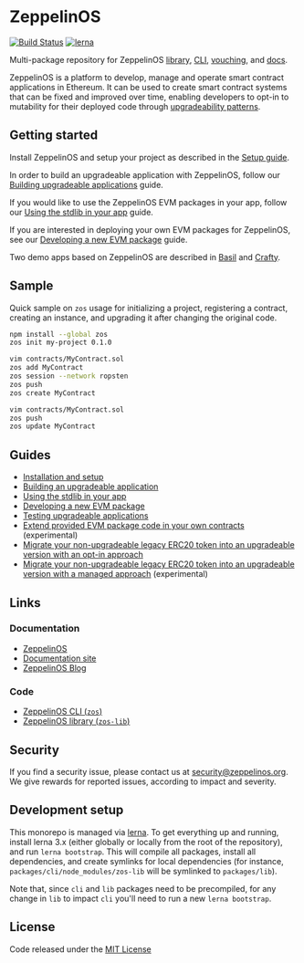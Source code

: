 # ZeppelinOS
[![Build Status](https://travis-ci.org/zeppelinos/zos.svg?branch=master)](https://travis-ci.org/zeppelinos/zos)
[![lerna](https://img.shields.io/badge/maintained%20with-lerna-cc00ff.svg)](https://lernajs.io/)

Multi-package repository for ZeppelinOS [library](https://github.com/zeppelinos/zos/tree/master/packages/lib#readme), [CLI](https://github.com/zeppelinos/zos/tree/master/packages/cli#readme), [vouching](https://github.com/zeppelinos/zos/tree/master/packages/vouching#readme), and [docs](https://github.com/zeppelinos/zos/tree/master/packages/docs#readme).

ZeppelinOS is a platform to develop, manage and operate smart contract applications in Ethereum. It can be used to create smart contract systems that can be fixed and improved over time, enabling developers to opt-in to mutability for their deployed code through [upgradeability patterns](https://blog.zeppelinos.org/proxy-patterns/).

## Getting started

Install ZeppelinOS and setup your project as described in the [Setup guide](https://docs.zeppelinos.org/docs/setup.html).

In order to build an upgradeable application with ZeppelinOS, follow our
[Building upgradeable applications](https://docs.zeppelinos.org/docs/building.html) guide.

If you would like to use the ZeppelinOS EVM packages in your app,
 follow our [Using the stdlib in your app](https://docs.zeppelinos.org/docs/using.html) guide.

If you are interested in deploying your own EVM packages for ZeppelinOS,
see our [Developing a new EVM package](https://docs.zeppelinos.org/docs/developing.html) guide.

Two demo apps based on ZeppelinOS are described in [Basil](https://docs.zeppelinos.org/docs/basil.html) and [Crafty](https://docs.zeppelinos.org/docs/crafty.html).

## Sample

Quick sample on `zos` usage for initializing a project, registering a contract, creating an instance, and upgrading it after changing the original code. 

```sh
npm install --global zos
zos init my-project 0.1.0

vim contracts/MyContract.sol
zos add MyContract
zos session --network ropsten
zos push
zos create MyContract

vim contracts/MyContract.sol
zos push
zos update MyContract
```

## Guides

- [Installation and setup](https://docs.zeppelinos.org/docs/setup.html)
- [Building an upgradeable application](https://docs.zeppelinos.org/docs/building.html)
- [Using the stdlib in your app](https://docs.zeppelinos.org/docs/using.html)
- [Developing a new EVM package](https://docs.zeppelinos.org/docs/developing.html)
- [Testing upgradeable applications](https://docs.zeppelinos.org/docs/testing.html)
- [Extend provided EVM package code in your own contracts](https://github.com/zeppelinos/labs/tree/master/extensibility-study#extensibility-study) (experimental)
- [Migrate your non-upgradeable legacy ERC20 token into an upgradeable version with an opt-in approach](https://docs.zeppelinos.org/docs/erc20_onboarding.html)
- [Migrate your non-upgradeable legacy ERC20 token into an upgradeable version with a managed approach](https://github.com/zeppelinos/labs/tree/master/migrating_legacy_token_managed#migrating-legacy-non-upgradeable-token-to-upgradeability-with-managed-strategy) (experimental)


## Links

### Documentation
- [ZeppelinOS](http://zeppelinos.org)
- [Documentation site](https://docs.zeppelinos.org)
- [ZeppelinOS Blog](https://blog.zeppelinos.org)

### Code
- [ZeppelinOS CLI (`zos`)](https://github.com/zeppelinos/zos/tree/master/packages/cli#readme)
- [ZeppelinOS library (`zos-lib`)](https://github.com/zeppelinos/zos/tree/master/packages/lib#readme)

## Security

If you find a security issue, please contact us at security@zeppelinos.org. We give rewards for reported issues, according to impact and severity.

## Development setup

This monorepo is managed via [lerna](https://lernajs.io/). To get everything up and running, install lerna 3.x (either globally or locally from the root of the repository), and run `lerna bootstrap`. This will compile all packages, install all dependencies, and create symlinks for local dependencies (for instance, `packages/cli/node_modules/zos-lib` will be symlinked to `packages/lib`).

Note that, since `cli` and `lib` packages need to be precompiled, for any change in `lib` to impact `cli` you'll need to run a new `lerna bootstrap`.

## License

Code released under the [MIT License](LICENSE.md)
